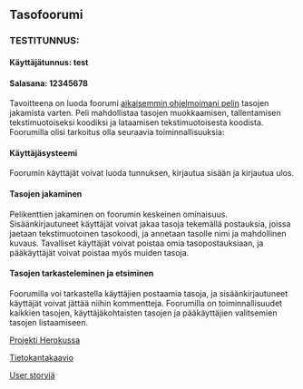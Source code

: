 ## Tasofoorumi

### TESTITUNNUS:
#### Käyttäjätunnus: test
#### Salasana: 12345678

Tavoitteena on luoda foorumi [aikaisemmin ohjelmoimani pelin](https://github.com/Craetion5/otm-harjoitustyo) tasojen jakamista varten. Peli mahdollistaa tasojen muokkaamisen, tallentamisen tekstimuotoiseksi koodiksi ja lataamisen tekstimuotoisesta koodista. Foorumilla olisi tarkoitus olla seuraavia toiminnallisuuksia:

#### Käyttäjäsysteemi

Foorumin käyttäjät voivat luoda tunnuksen, kirjautua sisään ja kirjautua ulos.

#### Tasojen jakaminen

Pelikenttien jakaminen on foorumin keskeinen ominaisuus. Sisäänkirjautuneet käyttäjät voivat jakaa tasoja tekemällä postauksia, joissa jaetaan tekstimuotoinen tasokoodi, ja annetaan tasolle nimi ja mahdollinen kuvaus. Tavalliset käyttäjät voivat poistaa omia tasopostauksiaan, ja pääkäyttäjät voivat poistaa myös muiden tasoja.

#### Tasojen tarkasteleminen ja etsiminen

Foorumilla voi tarkastella käyttäjien postaamia tasoja, ja sisäänkirjautuneet käyttäjät voivat jättää niihin kommentteja. Foorumilla on toiminnallisuudet kaikkien tasojen, käyttäjäkohtaisten tasojen ja pääkäyttäjien valitsemien tasojen listaamiseen.

[Projekti Herokussa](https://mazelevelforum.herokuapp.com/)

[Tietokantakaavio](https://github.com/Craetion5/tasofoorumi/blob/master/documentation/tietokantakaavio.png)

[User storyjä](https://github.com/Craetion5/tasofoorumi/blob/master/documentation/user_storyt.md)
